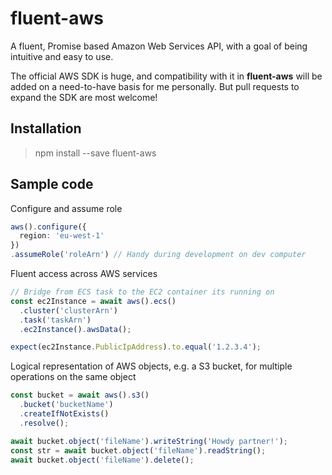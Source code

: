 # fluent-aws

A fluent, Promise based Amazon Web Services API, with a goal of being intuitive and easy to use.

The official AWS SDK is huge, and compatibility with it in **fluent-aws** will be added on a need-to-have basis for me personally. But pull requests to expand the SDK are most welcome!

## Installation

  > npm install --save fluent-aws

## Sample code

Configure and assume role
```ts
aws().configure({
  region: 'eu-west-1'
})
.assumeRole('roleArn') // Handy during development on dev computer
```

Fluent access across AWS services
```ts
// Bridge from ECS task to the EC2 container its running on
const ec2Instance = await aws().ecs()
  .cluster('clusterArn')
  .task('taskArn')
  .ec2Instance().awsData();

expect(ec2Instance.PublicIpAddress).to.equal('1.2.3.4');
```

Logical representation of AWS objects, e.g. a S3 bucket, for multiple operations on the same object
```ts
const bucket = await aws().s3()
  .bucket('bucketName')
  .createIfNotExists()
  .resolve();

await bucket.object('fileName').writeString('Howdy partner!');
const str = await bucket.object('fileName').readString();
await bucket.object('fileName').delete();
```

